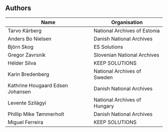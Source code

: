 Authors
-------

| Name                             | Organisation                                       |
| -------------------------------- | -------------------------------------------------- |
| Tarvo Kärberg                    | National Archives of Estonia                       |
| Anders Bo Nielsen                | Danish National Archives                           |
| Björn Skog                       | ES Solutions                                       |
| Gregor Zavrsnik                  | Slovenian National Archives                        |
| Hélder Silva                     | KEEP SOLUTIONS                                     |
| Karin Bredenberg                 | National Archives of Sweden                        |
| Kathrine Hougaard Edsen Johansen | Danish National Archives                           |
| Levente Szilágyi                 | National Archives of Hungary                       |
| Phillip Mike Tømmerholt          | Danish National Archives                           |
| Miguel Ferreira                  | KEEP SOLUTIONS                                     |
